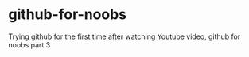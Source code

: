 # github-for-noobs
Trying github for the first time after watching Youtube video, github for noobs part 3

